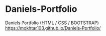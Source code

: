 # Daniels-Portfolio
Daniels Portfolio (HTML / CSS / BOOTSTRAP)
https://mokhtar103.github.io/Daniels-Portfolio/
